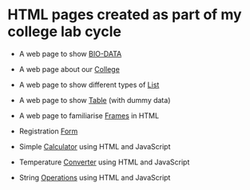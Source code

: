 # HTML pages created as part of my college lab cycle

- A web page to show [BIO-DATA](http://htmlpreview.github.io/?https://github.com/JacobDeepu/HTML/blob/basics/exp1/biodata.html)

- A web page about our [College](http://htmlpreview.github.io/?https://github.com/JacobDeepu/HTML/blob/basics/exp2/index.html)

- A web page to show different types of [List](http://htmlpreview.github.io/?https://github.com/JacobDeepu/HTML/blob/basics/exp3/list.html)

- A web page to show [Table](http://htmlpreview.github.io/?https://github.com/JacobDeepu/HTML/blob/basics/exp4/table.html) (with dummy data)

- A web page to familiarise [Frames](http://htmlpreview.github.io/?https://github.com/JacobDeepu/HTML/blob/basics/exp5/index.html) in HTML

- Registration [Form](http://htmlpreview.github.io/?https://github.com/JacobDeepu/HTML/blob/basics/exp6/registration-form.html)

- Simple [Calculator](http://htmlpreview.github.io/?https://github.com/JacobDeepu/HTML/blob/basics/exp7/calculator.html) using HTML and JavaScript

- Temperature [Converter](http://htmlpreview.github.io/?https://github.com/JacobDeepu/HTML/blob/basics/exp8/index.html) using HTML and JavaScript

- String [Operations](http://htmlpreview.github.io/?https://github.com/JacobDeepu/HTML/blob/basics/exp8/index.html) using HTML and JavaScript
